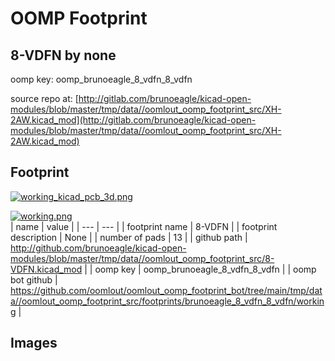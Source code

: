# OOMP Footprint  
## 8-VDFN  by none  
  
oomp key: oomp_brunoeagle_8_vdfn_8_vdfn  
  
source repo at: [http://gitlab.com/brunoeagle/kicad-open-modules/blob/master/tmp/data//oomlout_oomp_footprint_src/XH-2AW.kicad_mod](http://gitlab.com/brunoeagle/kicad-open-modules/blob/master/tmp/data//oomlout_oomp_footprint_src/XH-2AW.kicad_mod)  
## Footprint  
  
[![working_kicad_pcb_3d.png](working_kicad_pcb_3d_600.png)](working_kicad_pcb_3d.png)  
  
[![working.png](working_600.png)](working.png)  
| name | value | 
| --- | --- | 
| footprint name | 8-VDFN | 
| footprint description | None | 
| number of pads | 13 | 
| github path | http://github.com/brunoeagle/kicad-open-modules/blob/master/tmp/data//oomlout_oomp_footprint_src/8-VDFN.kicad_mod | 
| oomp key | oomp_brunoeagle_8_vdfn_8_vdfn | 
| oomp bot github | https://github.com/oomlout/oomlout_oomp_footprint_bot/tree/main/tmp/data//oomlout_oomp_footprint_src/footprints/brunoeagle_8_vdfn_8_vdfn/working | 
## Images  
